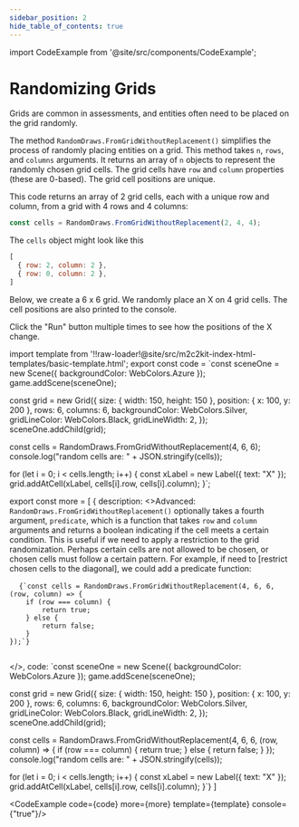 ```yaml
---
sidebar_position: 2
hide_table_of_contents: true
---
```


import CodeExample from '@site/src/components/CodeExample';

# Randomizing Grids

Grids are common in assessments, and entities often need to be placed on the grid randomly.

The method `RandomDraws.FromGridWithoutReplacement()` simplifies the process of randomly placing entities on a grid. This method takes `n`, `rows`, and `columns` arguments. It returns an array of `n` objects to represent the randomly chosen grid cells. The grid cells have `row` and `column` properties (these are 0-based). The grid cell positions are unique.

This code returns an array of 2 grid cells, each with a unique row and column, from a grid with 4 rows and 4 columns:

```js
const cells = RandomDraws.FromGridWithoutReplacement(2, 4, 4);
```

The `cells` object might look like this

```js
[
  { row: 2, column: 2 },
  { row: 0, column: 2 },
]
```

Below, we create a 6 x 6 grid. We randomly place an X on 4 grid cells. The cell positions are also printed to the console.

Click the "Run" button multiple times to see how the positions of the X change.

import template from '!!raw-loader!@site/src/m2c2kit-index-html-templates/basic-template.html';
export const code = `const sceneOne = new Scene({ backgroundColor: WebColors.Azure });
game.addScene(sceneOne);
 
const grid = new Grid({
    size: { width: 150, height: 150 },
    position: { x: 100, y: 200 },
    rows: 6,
    columns: 6,
    backgroundColor: WebColors.Silver,
    gridLineColor: WebColors.Black,
    gridLineWidth: 2,
});
sceneOne.addChild(grid);
 
const cells = RandomDraws.FromGridWithoutReplacement(4, 6, 6);
console.log("random cells are: " + JSON.stringify(cells));
 
for (let i = 0; i < cells.length; i++) {
    const xLabel = new Label({ text: "X" });
    grid.addAtCell(xLabel, cells[i].row, cells[i].column);
}`;

export const more = [
{ description: <>Advanced: <code>RandomDraws.FromGridWithoutReplacement()</code> optionally takes a fourth argument, `predicate`, which is a function that takes `row` and `column` arguments and returns a boolean indicating if the cell meets a certain condition. This is useful if we need to apply a restriction to the grid randomization. Perhaps certain cells are not allowed to be chosen, or chosen cells must follow a certain pattern. For example, if need to [restrict chosen cells to the diagonal], we could add a predicate function:
<pre>
  <code className="language-js">{`const cells = RandomDraws.FromGridWithoutReplacement(4, 6, 6, (row, column) => {
    if (row === column) {
        return true;
    } else {
        return false;
    }
});`}
  </code>
</pre>
</>,
code: `const sceneOne = new Scene({ backgroundColor: WebColors.Azure });
game.addScene(sceneOne);
 
const grid = new Grid({
    size: { width: 150, height: 150 },
    position: { x: 100, y: 200 },
    rows: 6,
    columns: 6,
    backgroundColor: WebColors.Silver,
    gridLineColor: WebColors.Black,
    gridLineWidth: 2,
});
sceneOne.addChild(grid);
 
const cells = RandomDraws.FromGridWithoutReplacement(4, 6, 6, (row, column) => {
    if (row === column) {
        return true;
    } else {
        return false;
    }
});
console.log("random cells are: " + JSON.stringify(cells));
 
for (let i = 0; i < cells.length; i++) {
    const xLabel = new Label({ text: "X" });
    grid.addAtCell(xLabel, cells[i].row, cells[i].column);
}`}
]

<CodeExample code={code} more={more} template={template} console={"true"}/>
